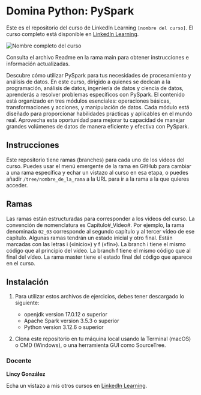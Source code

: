 # Domina Python: PySpark

Este es el repositorio del curso de LinkedIn Learning `[nombre del curso]`. El curso completo está disponible en [LinkedIn Learning][lil-course-url].

![Nombre completo del curso][lil-thumbnail-url] 

Consulta el archivo Readme en la rama main para obtener instrucciones e información actualizadas.

Descubre cómo utilizar PySpark para tus necesidades de procesamiento y análisis de datos. En este curso, dirigido a quienes se dedican a la programación, análisis de datos, ingeniería de datos y ciencia de datos, aprenderás a resolver problemas específicos con PySpark. El contenido está organizado en tres módulos esenciales: operaciones básicas, transformaciones y acciones, y manipulación de datos. Cada módulo está diseñado para proporcionar habilidades prácticas y aplicables en el mundo real. Aprovecha esta oportunidad para mejorar tu capacidad de manejar grandes volúmenes de datos de manera eficiente y efectiva con PySpark.

## Instrucciones

Este repositorio tiene ramas (branches) para cada uno de los vídeos del curso. Puedes usar el menú emergente de la rama en GitHub para cambiar a una rama específica y echar un vistazo al curso en esa etapa, o puedes añadir `/tree/nombre_de_la_rama` a la URL para ir a la rama a la que quieres acceder.

## Ramas

Las ramas están estructuradas para corresponder a los vídeos del curso. La convención de nomenclatura es Capítulo#_Vídeo#. Por ejemplo, la rama denominada `02_03` corresponde al segundo capítulo y al tercer vídeo de ese capítulo. Algunas ramas tendrán un estado inicial y otro final. Están marcadas con las letras i («inicio») y f («fin»). La branch i tiene el mismo código que al principio del vídeo. La branch f tiene el mismo código que al final del vídeo. La rama master tiene el estado final del código que aparece en el curso.

## Instalación

1. Para utilizar estos archivos de ejercicios, debes tener descargado lo siguiente:
   - openjdk version 17.0.12 o superior
   - Apache Spark version 3.5.3 o superior
   - Python version 3.12.6 o superior

2. Clona este repositorio en tu máquina local usando la Terminal (macOS) o CMD (Windows), o una herramienta GUI como SourceTree.

### Docente

**Lincy González**

Echa un vistazo a mis otros cursos en [LinkedIn Learning](https://www.linkedin.com/learning/instructors/lincy-gonzalez-rojas).

[0]: # (Replace these placeholder URLs with actual course URLs)
[lil-course-url]: https://www.linkedin.com
[lil-thumbnail-url]: https://media.licdn.com/dms/image/v2/D4E0DAQGBGaV1G5CbJg/learning-public-crop_675_1200/learning-public-crop_675_1200/0/1733236165427?e=2147483647&v=beta&t=x7wbkn3sRRvONlSdBnGqbsHiHbBxboBGJBkK1gM0hOE

[1]: # (End of ES-Instruction ###############################################################################################)
